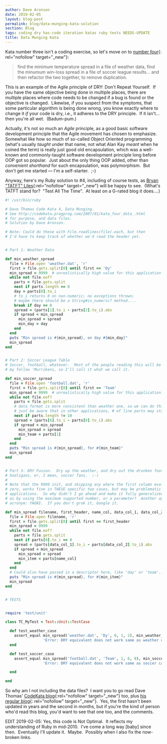 ```yaml
---
author: Dave Aronson
date: 2019-02-05
layout: blog-post
permalink: blog/data-munging-kata-solution
section: Blog
tags: coding dry has-code iteration katas ruby tests NEEDS-UPDATE
title: Data Munging Kata
---
```

Kata number three isn't a coding exercise,
so let's move on to
[number four](http://codekata.pragprog.com/2007/01/kata_four_data_.html){:
rel="nofollow" target="_new"}:

> find the minimum temperature spread in a file of weather data,
find the minumum win-loss spread in a file of soccer league results...
and then refactor the two together, to remove duplication.

This is an example of the Agile principle of DRY:
Don't Repeat Yourself.&nbsp;
If you have the same objective being done in multiple places,
there are multiple places where code needs to be changed
if a bug is found or the objective is changed.&nbsp;
Likewise, if you suspect from the symptoms,
that some particular algorithm is being done wrong,
you know exactly where to change it _if_ your code is dry,
i.e., it adheres to the DRY principle.&nbsp;
If it isn't... then you're all wet.&nbsp; (Badum-pum.)

Actually, it's not so much an _Agile_ principle,
as a good basic software development principle
that the Agile movement has chosen to emphasize.&nbsp;
Somewhat like how so much of so-called Object Oriented programming
(what's usually _taught_ under that name,
not what Alan Kay _meant_ when he coined the term)
is really just good old encapsulation,
which was a well-known and commonly-taught software development principle
long before OOP got so popular.&nbsp;
Just about the only thing OOP added,
other than _convenient shorthand_ for such encapsulation,
was polymorphism.&nbsp;
But don't get me started &mdash; I'm a self-starter.&nbsp; ;-)

Anyway, here's my Ruby solution to #4,
including of course tests,
as
[Bryan "TATFT" Liles](http://smartic.us/){:rel="nofollow" target="_new"}
will be happy to see.&nbsp;
(What's TATFT stand for?&nbsp;
"Test All The Time".&nbsp;
At least on a G-rated blog it does....)

```ruby
#! /usr/bin/ruby

# Dave Thomas Code Kata 4, Data Munging.
# See http://codekata.pragprog.com/2007/01/kata_four_data_.html
# for purpose, and data files.
# Solution by Dave Aronson.

# Note: Could do these with File.readlines(file).each, but then
# I'd have to keep track of whether we'd read the header yet.


# Part 1: Weather Data

def min_weather_spread
  file = File.open 'weather.dat', 'r'
  first = file.gets.split[0] until first == 'Dy'
  min_spread = 9999  # unrealistically high value for this application
  while not file.eof?
    parts = file.gets.split
    next if parts.length == 0
    day = parts[0].to_i
    # to_i returns 0 on non-numeric; no exceptions thrown;
    # maybe there should be a String#is_numeric? method....
    break if day == 0
    spread = (parts[1].to_i - parts[2].to_i).abs
    if spread < min_spread
      min_spread = spread
      min_day = day
    end
  end
  puts "Min spread is #{min_spread}, on day #{min_day}"
  min_spread
end


# Part 2: Soccer League Table
# Soccer, football, whatever.  Most of the people reading this will be
# my fellow 'Murrikens, so I'll call it what we call it.

def min_soccer_spread
  file = File.open 'football.dat', 'r'
  first = file.gets.split[0] until first == 'Team'
  min_spread = 9999  # unrealistically high value for this application
  while not file.eof?
    parts = file.gets.split
    # data format is more consistent than weather one, so we can do this;
    # just be aware that in other applications, # of line parts may stay same.
    next if parts.length != 10
    spread = (parts[6].to_i - parts[8].to_i).abs
    if spread < min_spread
      min_spread = spread
      min_team = parts[1]
    end
  end
  puts "Min spread is #{min_spread}, for #{min_team}"
  min_spread
end


# Part 3: DRY Fusion.  Dry up the weather, and dry out the drunken football
# hooligans, er, I mean, soccer fans.  ;-)
#
# Note that the 9999 init, and skipping any where the first column evaluates to
# zero, works fine in THESE specific two cases, but may be problematic in other
# applications.  So why didn't I go ahead and make it fully generalized, such
# as by using the maximum supported number, or a parameter?  Another agile
# acronym: YAGNI.  If you don't grok it, Google it.

def min_spread filename, first_header, name_col, data_col_1, data_col_2
  file = File.open filename, 'r'
  first = file.gets.split[0] until first == first_header
  min_spread = 9999
  while not file.eof?
    parts = file.gets.split
    next if parts[0].to_i == 0
    spread = (parts[data_col_1].to_i - parts[data_col_2].to_i).abs
    if spread < min_spread
      min_spread = spread
      min_item = parts[name_col]
    end
  end
  # Could also have passed in a descriptor here, like 'day' or 'team'....
  puts "Min spread is #{min_spread}, for #{min_item}"
  min_spread
end


# TESTS


require 'test/unit'

class TC_MyTest < Test::Unit::TestCase

  def test_weather_case
    assert_equal min_spread('weather.dat', 'Dy', 0, 1, 2), min_weather_spread,
                 'Error: DRY equivalent does not work same as weather case'
  end

  def test_soccer_case
    assert_equal min_spread('football.dat', 'Team', 1, 6, 8), min_soccer_spread,
                 'Error: DRY equivalent does not work same as soccer case'

  end

end
```

So why am I not including the data files?&nbsp;
I want you to go read Dave Thomas'
[CodeKata blog](http://codekata.pragprog.com/){:rel="nofollow" target="_new"}
too, plus
[his regular blog](http://pragdave.pragprog.com/){:
 rel="nofollow" target="_new"}.&nbsp;
Yes, the first hasn't been updated in years and the second in months,
but if you're the kind of person who'd read this blog,
you'd want to see that one too, and the comments.

EDIT 2019-02-05: Yes, this code is Not Optimal.&nbsp;
It reflects my understanding of Ruby in mid-2010.&nbsp;
I've come a long way [baby] since then.&nbsp;
Eventually I'll update it.&nbsp;
Maybe.&nbsp;
Possibly when I also fix the now-broken links.
